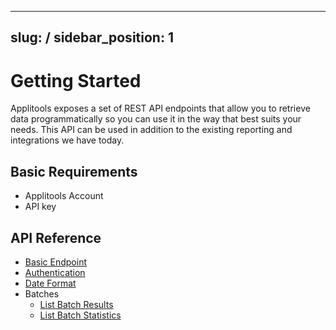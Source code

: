 <!-- ---
slug: /server-api/
--- -->
---
slug: /
sidebar_position: 1
---

# Getting Started

Applitools exposes a set of REST API endpoints that allow you to retrieve data programmatically
so you can use it in the way that best suits your needs. 
This API can be used in addition to the existing reporting and integrations we have today.

## Basic Requirements

- Applitools Account
- API key

## API Reference

- [Basic Endpoint](/server-api/basic-endpoint)
- [Authentication](/server-api/authentication)
- [Date Format](/server-api/date-format)
- Batches
  - [List Batch Results](/server-api/batches/list-batch-results)
  - [List Batch Statistics](/server-api/batches/list-batch-statistics)